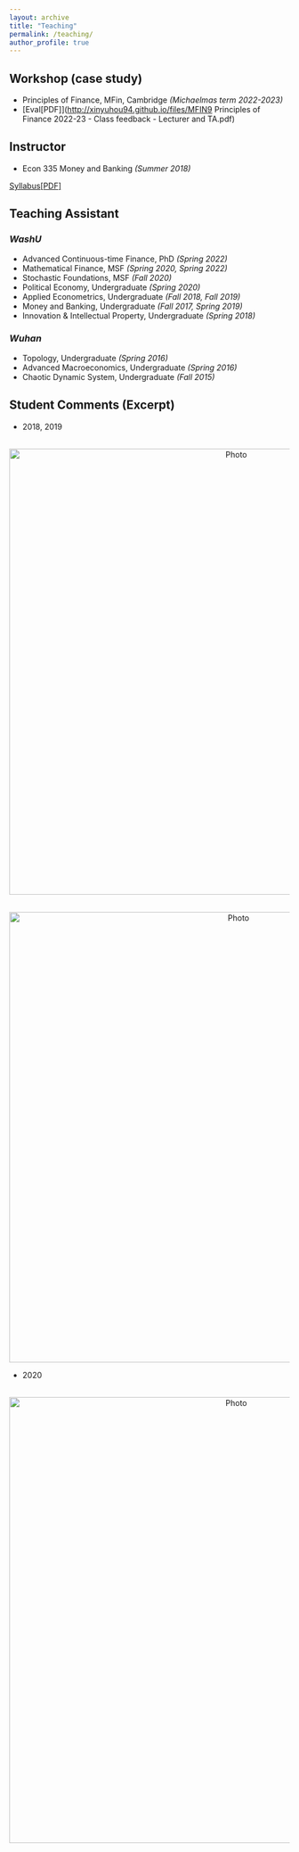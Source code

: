 ```yaml
---
layout: archive
title: "Teaching"
permalink: /teaching/
author_profile: true
---
```

## Workshop (case study)
* Principles of Finance, MFin, Cambridge _(Michaelmas term 2022-2023)_
* [Eval[PDF]](http://xinyuhou94.github.io/files/MFIN9 Principles of Finance 2022-23 - Class feedback - Lecturer and TA.pdf)
<!-- <embed src="http://xinyuhou94.github.io/files/MFIN9 Principles of Finance 2022-23 - Class feedback - Lecturer and TA.pdf" width="650" height="1800" type='application/pdf'> -->


## Instructor
* Econ 335 Money and Banking _(Summer 2018)_

[Syllabus[PDF]](http://xinyuhou94.github.io/files/Econ335_2018SUM_syllabus.pdf)
<!-- <embed src="http://xinyuhou94.github.io/files/Econ335_2018SUM_syllabus.pdf" width="650" height="1800" type='application/pdf'> -->



## Teaching Assistant 
### _WashU_
* Advanced Continuous-time Finance, PhD  _(Spring 2022)_ 
* Mathematical Finance, MSF  _(Spring 2020, Spring 2022)_ 
* Stochastic Foundations, MSF     _(Fall 2020)_
* Political Economy, Undergraduate     _(Spring 2020)_
* Applied Econometrics, Undergraduate     _(Fall 2018, Fall 2019)_
* Money and Banking, Undergraduate     _(Fall 2017, Spring 2019)_
* Innovation & Intellectual Property, Undergraduate    _(Spring 2018)_



### _Wuhan_
* Topology, Undergraduate     _(Spring 2016)_
* Advanced Macroeconomics, Undergraduate     _(Spring 2016)_
* Chaotic Dynamic System, Undergraduate     _(Fall 2015)_

## Student Comments (Excerpt)
* 2018, 2019
<p align="center">
  <img src="https://xinyuhou94.github.io/images/4151.png?raw=true" alt="Photo" style="width: 800px;"/> 
</p>
<p align="center">
  <img src="https://xinyuhou94.github.io/images/4151_1.png?raw=true" alt="Photo" style="width: 808px;"/> 
</p>

* 2020
<p align="center">
  <img src="https://xinyuhou94.github.io/images/political.png?raw=true" alt="Photo" style="width: 800px;"/> 
</p>
